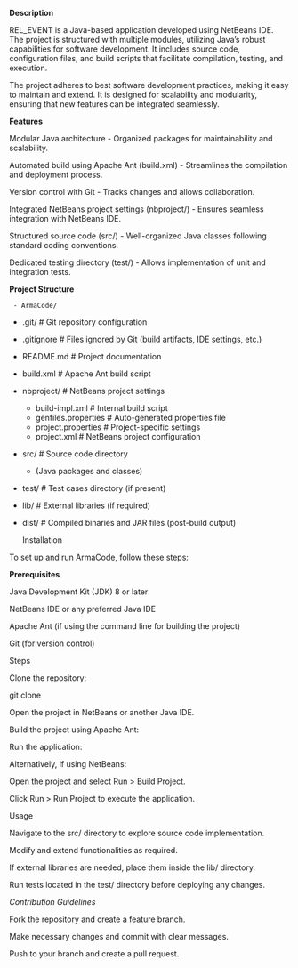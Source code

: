 **Description**

REL_EVENT is a Java-based application developed using NetBeans IDE. The project is structured with multiple modules, utilizing Java’s robust capabilities for software development. It includes source code, configuration files, and build scripts that facilitate compilation, testing, and execution.

The project adheres to best software development practices, making it easy to maintain and extend. It is designed for scalability and modularity, ensuring that new features can be integrated seamlessly.

**Features**

Modular Java architecture - Organized packages for maintainability and scalability.

Automated build using Apache Ant (build.xml) - Streamlines the compilation and deployment process.

Version control with Git - Tracks changes and allows collaboration.

Integrated NetBeans project settings (nbproject/) - Ensures seamless integration with NetBeans IDE.

Structured source code (src/) - Well-organized Java classes following standard coding conventions.

Dedicated testing directory (test/) - Allows implementation of unit and integration tests.

**Project Structure**

     - ArmaCode/
  - .git/                  # Git repository configuration
  - .gitignore             # Files ignored by Git (build artifacts, IDE settings, etc.)
  - README.md              # Project documentation
  - build.xml              # Apache Ant build script
  - nbproject/             # NetBeans project settings
    - build-impl.xml       # Internal build script
    - genfiles.properties  # Auto-generated properties file
    - project.properties   # Project-specific settings
    - project.xml          # NetBeans project configuration
  - src/                   # Source code directory
    - (Java packages and classes)
  - test/                  # Test cases directory (if present)
  - lib/                   # External libraries (if required)
  - dist/                  # Compiled binaries and JAR files (post-build output)

 
    Installation

To set up and run ArmaCode, follow these steps:

**Prerequisites**

Java Development Kit (JDK) 8 or later

NetBeans IDE or any preferred Java IDE

Apache Ant (if using the command line for building the project)

Git (for version control)

Steps

Clone the repository:

git clone <repository-url>

Open the project in NetBeans or another Java IDE.

Build the project using Apache Ant:


Run the application:


Alternatively, if using NetBeans:

Open the project and select Run > Build Project.

Click Run > Run Project to execute the application.

Usage

Navigate to the src/ directory to explore source code implementation.

Modify and extend functionalities as required.

If external libraries are needed, place them inside the lib/ directory.

Run tests located in the test/ directory before deploying any changes.


*Contribution Guidelines*

Fork the repository and create a feature branch.

Make necessary changes and commit with clear messages.

Push to your branch and create a pull request.

